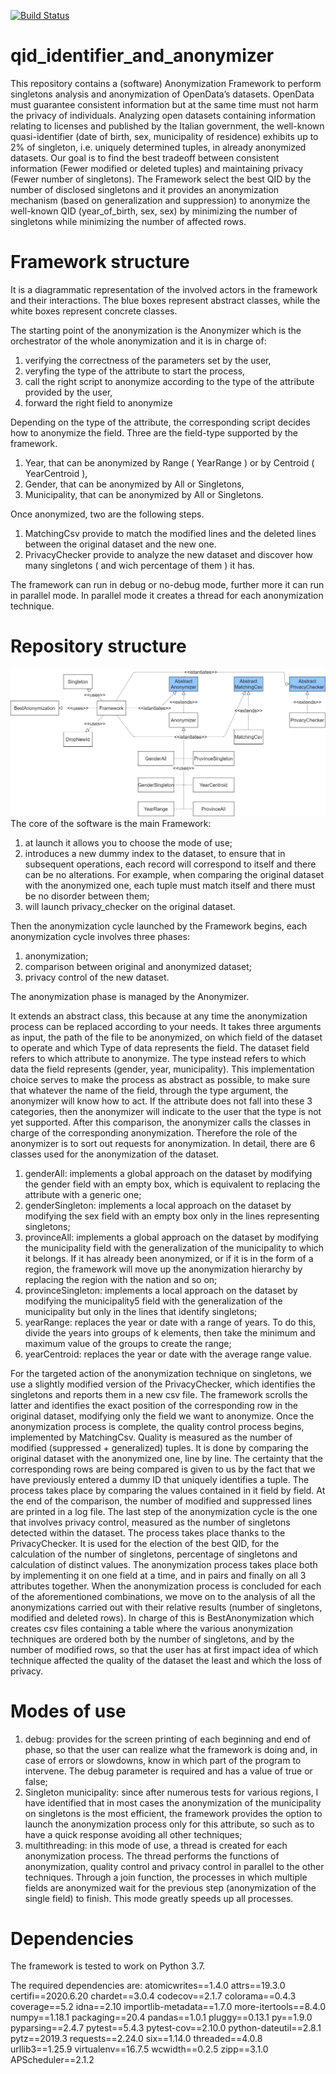 
[![Build Status](https://travis-ci.com/MatteoPastore/qid_identifier_and_anonymizer.svg?branch=master)](https://travis-ci.com/MatteoPastore/qid_identifier_and_anonymizer)
# qid_identifier_and_anonymizer
This repository contains a (software) Anonymization Framework to perform singletons analysis and anonymization of OpenData’s datasets. OpenData must guarantee consistent information but at the same time must not harm the privacy of individuals. Analyzing open datasets containing information relating to licenses and published by the Italian government, the well-known quasi-identifier (date of birth, sex, municipality of residence) exhibits up to 2% of singleton, i.e. uniquely determined tuples, in already anonymized datasets. Our goal is to find the best tradeoff between consistent information (Fewer modified or deleted tuples) and maintaining privacy (Fewer number of singletons). The Framework select the best QID by the number of disclosed singletons and it provides an anonymization mechanism (based on generalization and suppression) to anonymize the well-known QID (year_of_birth, sex, sex) by minimizing the number of singletons while minimizing the number of affected rows. 
# Framework structure
It is a diagrammatic representation of the involved actors in the framework and their interactions. The blue boxes represent abstract classes, while the white boxes represent concrete classes.



The starting point of the anonymization is the Anonymizer which is the orchestrator of the whole anonymization and it is in charge of:
  1. verifying the correctness of the parameters set by the user,
  2. veryfing the type of the attribute to start the process,
  3. call the right script to anonymize according to the type of the attribute provided by the user,
  4. forward the right field to anonymize
  
Depending on the type of the attribute, the corresponding script decides how to anonymize the field. Three are the field-type supported by the framework.
  1. Year, that can be anonymized by Range ( YearRange ) or by Centroid ( YearCentroid ),
  2. Gender, that can be anonymized by All or Singletons,
  3. Municipality, that can be anonymized by All or Singletons.

Once anonymized, two are the following steps.
  1. MatchingCsv provide to match the modified lines and the deleted lines between the original dataset and the new one.
  2. PrivacyChecker provide to analyze the new dataset and discover how many singletons ( and wich percentage of them ) it has.
  
The framework can run in debug or no-debug mode, further more it can run in parallel mode.
In parallel mode it creates a thread for each anonymization technique.

# Repository structure 
![Structure](https://github.com/isislab-unisa/qid_identifier_and_anonymizer/blob/master/Structure.png?raw=true)
The core of the software is the main Framework:
  1. at launch it allows you to choose the mode of use;
  2. introduces a new dummy index to the dataset, to ensure that in subsequent operations, each record will correspond to itself and there can be no alterations. For example, when comparing the original dataset with the anonymized one, each tuple must match itself and there must be no disorder between them;
  3. will launch privacy_checker on the original dataset.

Then the anonymization cycle launched by the Framework begins, each anonymization cycle involves three phases:
  1. anonymization;
  2. comparison between original and anonymized dataset;
  3. privacy control of the new dataset.

The anonymization phase is managed by the Anonymizer.

It extends an abstract class, this because at any time the anonymization process can be replaced according to your needs.
It takes three arguments as input, the path of the file to be anonymized, on which field of the dataset to operate and which Type of data represents the field. The dataset field refers to which attribute to anonymize. The type instead refers to which data the field represents (gender, year, municipality). This implementation choice serves to make the process as abstract as possible, to make sure that whatever the name of the field, through the type argument, the anonymizer will know how to act.
If the attribute does not fall into these 3 categories, then the anonymizer will indicate to the user that the type is not yet supported.
After this comparison, the anonymizer calls the classes in charge of the corresponding anonymization. Therefore the role of the anonymizer is to sort out requests for anonymization.
In detail, there are 6 classes used for the anonymization of the dataset.
  1. genderAll: implements a global approach on the dataset by modifying the gender field with an empty box, which is equivalent to replacing the attribute with a generic one;
  2. genderSingleton: implements a local approach on the dataset by modifying the sex field with an empty box only in the lines representing singletons;
  3. provinceAll: implements a global approach on the dataset by modifying the municipality field with the generalization of the municipality to which it belongs. If it has already been anonymized, or if it is in the form of a region, the framework will move up the anonymization hierarchy by replacing the region with the nation and so on;
  4. provinceSingleton: implements a local approach on the dataset by modifying the municipality5 field with the generalization of the municipality but only in the lines that identify singletons;
  5. yearRange: replaces the year or date with a range of years. To do this, divide the years into groups of k elements, then take the minimum and maximum value of the groups to create the range;
  6. yearCentroid: replaces the year or date with the average range value.

For the targeted action of the anonymization technique on singletons, we use a slightly modified version of the PrivacyChecker, which identifies the singletons and reports them in a new csv file. The framework scrolls the latter and identifies the exact position of the corresponding row in the original dataset, modifying only the field we want to anonymize.
Once the anonymization process is complete, the quality control process begins, implemented by MatchingCsv. Quality is measured as the number of modified (suppressed + generalized) tuples. It is done by comparing the original dataset with the anonymized one, line by line. The certainty that the corresponding rows are being compared is given to us by the fact that we have previously entered a dummy ID that uniquely identifies a tuple. The process takes place by comparing the values contained in it field by field. At the end of the comparison, the number of modified and suppressed lines are printed in a log file.
The last step of the anonymization cycle is the one that involves privacy control, measured as the number of singletons detected within the dataset. The process takes place thanks to the PrivacyChecker. It is used for the election of the best QID, for the calculation of the number of singletons, percentage of singletons and calculation of distinct values.
The anonymization process takes place both by implementing it on one field at a time, and in pairs and finally on all 3 attributes together. When the anonymization process is concluded for each of the aforementioned combinations, we move on to the analysis of all the anonymizations carried out with their relative results (number of singletons, modified and deleted rows).
In charge of this is BestAnonymization which creates csv files containing a table where the various anonymization techniques are ordered both by the number of singletons, and by the number of modified rows, so that the user has at first impact idea of ​​which technique affected the quality of the dataset the least and which the loss of privacy.

# Modes of use
  1. debug: provides for the screen printing of each beginning and end of phase, so that the user can realize what the framework is doing and, in case of errors or slowdowns, know in which part of the program to intervene. The debug parameter is required and has a value of true or false;
  2.  Singleton municipality: since after numerous tests for various regions, I have identified that in most cases the anonymization of the municipality on singletons is the most efficient, the framework provides the option to launch the anonymization process only for this attribute, so such as to have a quick response avoiding all other techniques;
  3. multithreading: in this mode of use, a thread is created for each anonymization process. The thread performs the functions of anonymization, quality control and privacy control in parallel to the other techniques. Through a join function, the processes in which multiple fields are anonymized wait for the previous step (anonymization of the single field) to finish. This mode greatly speeds up all processes.
  
# Dependencies

The framework is tested to work on Python 3.7.

The required dependencies are:
atomicwrites==1.4.0
attrs==19.3.0
certifi==2020.6.20
chardet==3.0.4
codecov==2.1.7
colorama==0.4.3
coverage==5.2
idna==2.10
importlib-metadata==1.7.0
more-itertools==8.4.0
numpy==1.18.1
packaging==20.4
pandas==1.0.1
pluggy==0.13.1
py==1.9.0
pyparsing==2.4.7
pytest==5.4.3
pytest-cov==2.10.0
python-dateutil==2.8.1
pytz==2019.3
requests==2.24.0
six==1.14.0
threaded==4.0.8
urllib3==1.25.9
virtualenv==16.7.5
wcwidth==0.2.5
zipp==3.1.0
APScheduler==2.1.2










